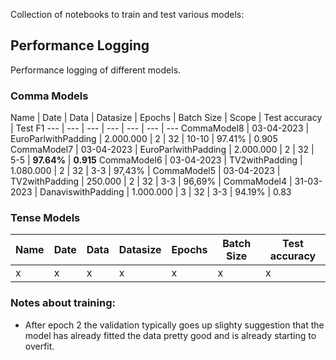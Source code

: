 Collection of notebooks to train and test various models:

## Performance Logging
Performance logging of different models.
### Comma Models
Name | Date | Data | Datasize | Epochs | Batch Size | Scope | Test accuracy | Test F1 
--- | --- | --- | --- | --- | --- | ---
CommaModel8 | 03-04-2023 | EuroParlwithPadding | 2.000.000 | 2 | 32 | 10-10 | 97.41% | 0.905
CommaModel7 | 03-04-2023 | EuroParlwithPadding | 2.000.000 | 2 | 32 | 5-5 | **97.64%** | **0.915**
CommaModel6 | 03-04-2023 | TV2withPadding | 1.080.000 | 2 | 32 | 3-3 | 97,43% | 
CommaModel5 | 03-04-2023 | TV2withPadding | 250.000 | 2 | 32 | 3-3 | 96,69% | 
CommaModel4 | 31-03-2023 | DanaviswithPadding | 1.000.000 | 3 | 32 | 3-3 | 94.19% | 0.83

### Tense Models
Name | Date | Data | Datasize | Epochs | Batch Size | Test accuracy
--- | --- | --- | --- | --- | --- | ---
x | x | x | x | x | x | x

### Notes about training:
- After epoch 2 the validation typically goes up slighty suggestion that the model has already fitted the data pretty good and is already starting to overfit.